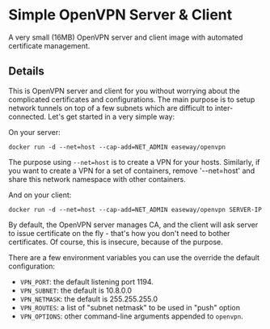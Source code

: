 # Simple OpenVPN Server & Client

A very small (16MB) OpenVPN server and client image with automated certificate management.

## Details

This is OpenVPN server and client for you without worrying about the complicated certificates and configurations. The main purpose is to setup network tunnels on top of a few subnets which are difficult to inter-connected. Let's get started in a very simple way:

On your server:

```
docker run -d --net=host --cap-add=NET_ADMIN easeway/openvpn
```

The purpose using `--net=host` is to create a VPN for your hosts. Similarly, if you want to create a VPN for a set of containers, remove '--net=host' and share this network namespace with other containers.

And on your client:

```
docker run -d --net=host --cap-add=NET_ADMIN easeway/openvpn SERVER-IP
```

By default, the OpenVPN server manages CA, and the client will ask server to issue certificate on the fly - that's how you don't need to bother certificates. Of course, this is insecure, because of the purpose.

There are a few environment variables you can use the override the default configuration:

- `VPN_PORT`: the default listening port 1194.
- `VPN_SUBNET`: the default is 10.8.0.0
- `VPN_NETMASK`: the default is 255.255.255.0
- `VPN_ROUTES`: a list of "subnet netmask" to be used in "push" option
- `VPN_OPTIONS`: other command-line arguments appended to `openvpn`.
